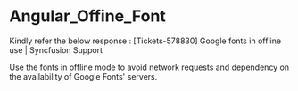 # Angular_Offine_Font

Kindly refer the below response : [Tickets-578830] Google fonts in offline use | Syncfusion Support

Use the fonts in offline mode to avoid network requests and dependency on the availability of Google Fonts' servers.
